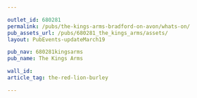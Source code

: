 ```yaml
---

outlet_id: 680281
permalink: /pubs/the-kings-arms-bradford-on-avon/whats-on/
pub_assets_url: /pubs/680281_the_kings_arms/assets/
layout: PubEvents-updateMarch19

pub_nav: 680281kingsarms
pub_name: The Kings Arms

wall_id:
article_tag: the-red-lion-burley

---
```

	